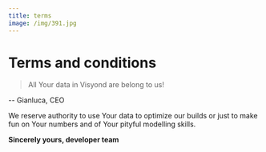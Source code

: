 ```yaml
---
title: terms
image: /img/391.jpg
---
```

# Terms and conditions

> All Your data in Visyond are belong to us!

\-- Gianluca, CEO



We reserve authority to use Your data to optimize our builds or just to make fun on Your numbers and of Your pityful modelling skills.



<html>

<b>Sincerely yours, developer team</b>

</html>
